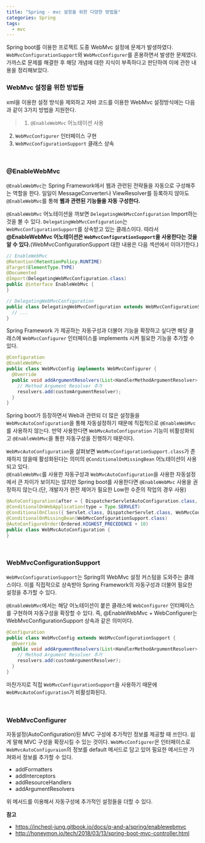 ```yaml
---
title: "Spring - mvc 설정을 위한 다양한 방법들"
categories: Spring
tags:
  - mvc
---  
```


Spring boot를 이용한 프로젝트 도중 WebMvc 설정에 문제가 발생하였다. `WebMvcConfigurationSupport`와 `WebMvcConfigurer`를 혼용하면서 발생한 문제였다. 가까스로 문제를 해결한 후 해당 개념에 대한 지식이 부족하다고 판단하여 이에 관한 내용을 정리해보았다.  

### WebMvc 설정을 위한 방법들
xml을 이용한 설정 방식을 제외하고 자바 코드를 이용한 WebMvc 설정방식에는 다음과 같이 3가지 방법을 지원한다.  

> 1. `@EnableWebMvc` 어노테이션 사용  
2. `WebMvcConfigurer` 인터페이스 구현
3. `WebMvcConfigurationSupport` 클래스 상속  

<br />  

### @EnableWebMvc
`@EnableWebMvc`는 Spring Framework에서 웹과 관련된 전략들을 자동으로 구성해주는 역할을 한다. 일일이 MessageConverter나 ViewResolver를 등록하지 않아도 `@EnableWebMvc`를 통해 **웹과 관련된 기능들을 자동 구성한다.**  

`@EnableWebMvc` 어노테이션을 까보면 `DelegatingWebMvcConfiguration` Import하는 것을 볼 수 있다. `DelegatingWebMvcConfiguration`는 `WebMvcConfigurationSupport`를 상속받고 있는 클래스이다. 따라서 **@EnableWebMvc 어노테이션은 `WebMvcConfigurationSupport`을 사용한다는 것을 알 수 있다.**(WebMvcConfigurationSupport 대한 내용은 다음 섹션에서 이야기한다.)  
```java
// EnableWebMvc
@Retention(RetentionPolicy.RUNTIME)
@Target(ElementType.TYPE)
@Documented
@Import(DelegatingWebMvcConfiguration.class)
public @interface EnableWebMvc {
}

// DelegatingWebMvcConfiguration
public class DelegatingWebMvcConfiguration extends WebMvcConfigurationSupport {
  // ...
}
```  

Spring Framework 가 제공하는 자동구성과 더불어 기능을 확장하고 싶다면 해당 클래스에 `WebMvcConfigurer` 인터페이스를 implements 시켜 필요한 기능을 추가할 수 있다.  
```java
@Configuration
@EnableWebMvc
public class WebMvcConfig implements WebMvcConfigurer {
  @Override
  public void addArgumentResolvers(List<HandlerMethodArgumentResolver> resolvers) {
    // Method Argument Resolver 추가
    resolvers.add(customArgumentResolver);
  }
}
```

Spring boot가 등장하면서 Web과 관련되 더 많은 설정들을 `WebMvcAutoConfiguration`을 통해 자동설정하기 때문에 직접적으로 `@EnableWebMvc`를 사용하지 않는다. 만약 사용한다면 `WebMvcAutoConfiguration` 기능이 비활성화되고 `@EnableWebMvc`을 통한 자동구성을 진행하기 때문이다.  

`WebMvcAutoConfiguration`을 살펴보면 `WebMvcConfigurationSupport.class`가 존재하지 않을때 활성화된다는 의미의 `@ConditionalOnMissingBean` 어노테이션이 사용되고 있다.  
`@EnableWebMvc`를 사용한 자동구성과 `WebMvcAutoConfiguration`을 사용한 자동설정에서 큰 차이가 보이지는 않지만 Spring boot를 사용한다면 `@EnableWebMvc` 사용을 권장하지 않는다.(단, 개발자가 완전 제어가 필요한 Low한 수준의 작업의 경우 사용)
```java
@AutoConfiguration(after = { DispatcherServletAutoConfiguration.class, TaskExecutionAutoConfiguration.class, ValidationAutoConfiguration.class })
@ConditionalOnWebApplication(type = Type.SERVLET)
@ConditionalOnClass({ Servlet.class, DispatcherServlet.class, WebMvcConfigurer.class })
@ConditionalOnMissingBean(WebMvcConfigurationSupport.class)
@AutoConfigureOrder(Ordered.HIGHEST_PRECEDENCE + 10)
public class WebMvcAutoConfiguration {
}
```  

<br />  

### WebMvcConfigurationSupport
`WebMvcConfigurationSupport`는 Spring의 WebMvc 설정 커스텀을 도와주는 클래스이다. 이를 직접적으로 상속받아 Spring Framework의 자동구성과 더불어 필요한 설정을 추가할 수 있다.  

`@EnableWebMvc`에서는 해당 어노테이션이 붙은 클래스에 `WebConfigurer` 인터페이스를 구현하여 자동구성을 확장할 수 있다. 즉, @EnableWebMvc + WebConfigurer는 WebMvcConfigurationSupport 상속과 같은 의미이다.  

```java
@Configuration
public class WebMvcConfig extends WebMvcConfigurationSupport {
  @Override
  public void addArgumentResolvers(List<HandlerMethodArgumentResolver> resolvers) {
    // Method Argument Resolver 추가
    resolvers.add(customArgumentResolver);
  }
}
```

마찬가지로 직접 `WebMvcConfigurationSupport`을 사용하기 때문에 `WebMvcAutoConfiguration`가 비활성화된다.  


<br />  

### WebMvcConfigurer
자동설정(AutoConfiguration)된 MVC 구성에 추가적인 정보를 제공할 때 쓰인다. 쉽게 말해 MVC 구성을 확장시킬 수 있는 것이다.
`WebMvcConfigurer`은 인터페이스로 `WebMvcAutoConfiguraion`의 정보를 default 메서드로 담고 있어 필요한 메서드만 가져와서 정보를 추가할 수 있다.
- addFormatters
- addInterceptors
- addResourceHandlers
- addArgumentResolvers

위 메서드를 이용해서 자동구성에 추가적인 설정들을 더할 수 있다.

<bt />  


**참고**  
- https://incheol-jung.gitbook.io/docs/q-and-a/spring/enablewebmvc
- http://honeymon.io/tech/2018/03/13/spring-boot-mvc-controller.html